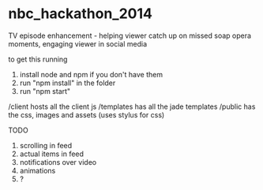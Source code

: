 nbc_hackathon_2014
==================

TV episode enhancement - helping viewer catch up on missed soap opera moments, engaging viewer in social media

to get this running

1. install node and npm if you don't have them
2. run "npm install" in the folder
3. run "npm start"


/client hosts all the client js
/templates has all the jade templates
/public has the css, images and assets (uses stylus for css)

TODO
1. scrolling in feed
2. actual items in feed
3. notifications over video
4. animations
5. ?
